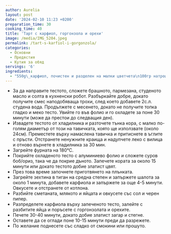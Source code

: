 ```yaml
---
author: Aurelia
layout: post
date: '2024-02-10 11:23 +0200'
preparation_time: 30
cooking_time: 40
title: 'Тарт с карфиол, горгонзола и орехи'
image: /media/IMG_5204.jpeg
permalink: /tart-s-karfiol-i-gorgonzola/
categories:
  - Основни
  - Предястия
  - Кутия за обяд
servings: '6'
ingredients:
  - "550g\_карфиол, почистен и разделен на малки цветчета\n100гр натрошена горгонзола \n200мл готварска сметана\n80мл прясно\_мляко\n4 яйцa\n50гр\_орехи, едро смляни\\\n150 грама охладено краве масло, нарязана на малки кубчета\n\\50гр ситно настърган пармезан \n\\200гр бяло брашно\n1с.л. зехтин\nсол\nчерен пипер\n"
---
```

- За да направите тестото, сложете брашното, пармезана, студеното масло и солта в кухненски робот.  Разбъркайте добре, докато получите смес наподобяваща трохи, след което добавете 2с.л. студена вода. Продължете с месенето, докато не получите топка гладко и меко тесто. Увийте го във фолио и го охладете за поне 30 минути (може да престои до следващия ден).
- Извадете тестото от хладилника и разточете тънка кора, с малко по-голям диаметър от този на тавичката, която ще използвате (около 24см). Преместете върху намаслена тавичка и притиснете в ъглите с пръсти. Отстранете ненужните краища и надупчете леко с вилица и отново върнете в хладилника за 30 мин. 
- Загрейте фурната на 180°C. 
- Покрийте охладеното тесто с алуминиево фолио и сложете суров боб/ориз, така че да покрие дъното. Запечете кората за около 15 минути или докато тестото добие златист цвят. 
- През това време започнете приготвянето на плънката.
- Загрейте зехтина в тиган на средна степен  и запържете шалота за около 1 минута, добавете карфиола и запържете за още 4-5 минути. Овкусете и отстранете от котлона.
- Разбийте сметаната, млякото и яйцата и овкусете със сол и черен пипер.
- Разпределете карфиола върху запеченото тесто, залейте с разбитите яйца и поръсете с горгонзолата и орехите.
- Печете 30-40 минути, докато добие златист загар и стегне.
- Оставете да се оглади поне 10-15 минути преди да разрежете.
- По желание поднесете със сладко от смокини или прошуто.
